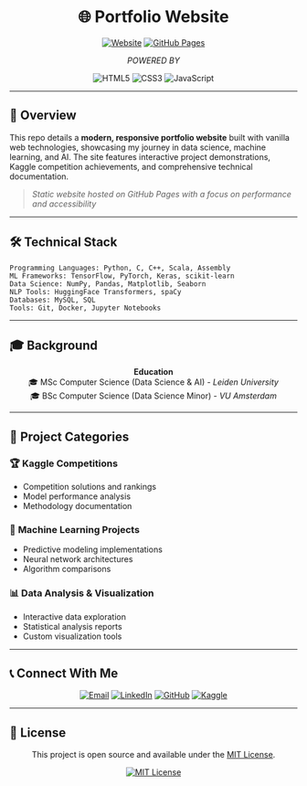 <div align="center">

# 🌐 Portfolio Website

[![Website](https://img.shields.io/badge/🌐_Live_Site-robkras.com-blue?style=for-the-badge)](https://robkras.com)
[![GitHub Pages](https://img.shields.io/badge/GitHub_Pages-rbkrs.github.io-black?style=for-the-badge&logo=github)](https://rbkrs.github.io)

*POWERED BY*

![HTML5](https://img.shields.io/badge/html5-%23E34F26.svg?style=for-the-badge&logo=html5&logoColor=white)
![CSS3](https://img.shields.io/badge/css3-%231572B6.svg?style=for-the-badge&logo=css3&logoColor=white)
![JavaScript](https://img.shields.io/badge/javascript-%23323330.svg?style=for-the-badge&logo=javascript&logoColor=%23F7DF1E)

</div>

---

## 📖 Overview

This repo details a **modern, responsive portfolio website** built with vanilla web technologies, showcasing my journey in data science, machine learning, and AI. The site features interactive project demonstrations, Kaggle competition achievements, and comprehensive technical documentation.

> *Static website hosted on GitHub Pages with a focus on performance and accessibility*

---

## 🛠️ Technical Stack

```
Programming Languages: Python, C, C++, Scala, Assembly
ML Frameworks: TensorFlow, PyTorch, Keras, scikit-learn
Data Science: NumPy, Pandas, Matplotlib, Seaborn
NLP Tools: HuggingFace Transformers, spaCy
Databases: MySQL, SQL
Tools: Git, Docker, Jupyter Notebooks
```

---

## 🎓 Background

<div align="center">

**Education**  
🎓 MSc Computer Science (Data Science & AI) - *Leiden University*  
🎓 BSc Computer Science (Data Science Minor) - *VU Amsterdam*

</div>

---

## 📂 Project Categories

### 🏆 **Kaggle Competitions**
- Competition solutions and rankings
- Model performance analysis
- Methodology documentation

### 🤖 **Machine Learning Projects**
- Predictive modeling implementations
- Neural network architectures
- Algorithm comparisons

### 📊 **Data Analysis & Visualization**
- Interactive data exploration
- Statistical analysis reports
- Custom visualization tools

---

## 📞 Connect With Me

<div align="center">

[![Email](https://img.shields.io/badge/Email-robkraseu@gmail.com-red?style=for-the-badge&logo=gmail&logoColor=white)](mailto:robkraseu@gmail.com)
[![LinkedIn](https://img.shields.io/badge/LinkedIn-Rob_Kras-blue?style=for-the-badge&logo=linkedin&logoColor=white)](https://www.linkedin.com/in/robkras/)
[![GitHub](https://img.shields.io/badge/GitHub-rbkrs-black?style=for-the-badge&logo=github&logoColor=white)](https://github.com/rbkrs)
[![Kaggle](https://img.shields.io/badge/Kaggle-robkraseu-20BEFF?style=for-the-badge&logo=kaggle&logoColor=white)](https://www.kaggle.com/robkraseu)

</div>

---

## 📄 License

<div align="center">

This project is open source and available under the [MIT License](LICENSE).

[![MIT License](https://img.shields.io/badge/License-MIT-yellow.svg?style=for-the-badge)](LICENSE)

</div>
